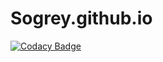 # Sogrey.github.io
[![Codacy Badge](https://api.codacy.com/project/badge/Grade/2466442d6e0a45e2ba1e86f9ab31d3f6)](https://app.codacy.com/app/Sogrey/Sogrey.github.io?utm_source=github.com&utm_medium=referral&utm_content=Sogrey/Sogrey.github.io&utm_campaign=Badge_Grade_Settings)